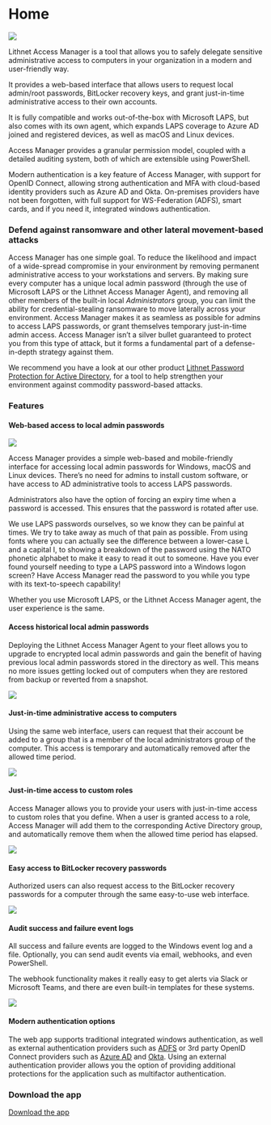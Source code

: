 # Home

![](<.gitbook/assets/access-manager-logo.png>)

Lithnet Access Manager is a tool that allows you to safely delegate sensitive administrative access to computers in your organization in a modern and user-friendly way.

It provides a web-based interface that allows users to request local admin/root passwords, BitLocker recovery keys, and grant just-in-time administrative access to their own accounts.

It is fully compatible and works out-of-the-box with Microsoft LAPS, but also comes with its own agent, which expands LAPS coverage to Azure AD joined and registered devices, as well as macOS and Linux devices.

Access Manager provides a granular permission model, coupled with a detailed auditing system, both of which are extensible using PowerShell.

Modern authentication is a key feature of Access Manager, with support for OpenID Connect, allowing strong authentication and MFA with cloud-based identity providers such as Azure AD and Okta. On-premises providers have not been forgotten, with full support for WS-Federation (ADFS), smart cards, and if you need it, integrated windows authentication.

### Defend against ransomware and other lateral movement-based attacks

Access Manager has one simple goal. To reduce the likelihood and impact of a wide-spread compromise in your environment by removing permanent administrative access to your workstations and servers. By making sure every computer has a unique local admin password (through the use of Microsoft LAPS or the Lithnet Access Manager Agent), and removing all other members of the built-in local _Administrators_ group, you can limit the ability for credential-stealing ransomware to move laterally across your environment. Access Manager makes it as seamless as possible for admins to access LAPS passwords, or grant themselves temporary just-in-time admin access. Access Manager isn’t a silver bullet guaranteed to protect you from this type of attack, but it forms a fundamental part of a defense-in-depth strategy against them.

We recommend you have a look at our other product [Lithnet Password Protection for Active Directory](https://app.gitbook.com/o/vBowKyD3s68RayW1Slbx/s/Rx6UJbRvQ6gUvZ1vUvlK/), for a tool to help strengthen your environment against commodity password-based attacks.

### Features

#### Web-based access to local admin passwords

![](<.gitbook/assets/web-request-laps.gif>)

Access Manager provides a simple web-based and mobile-friendly interface for accessing local admin passwords for Windows, macOS and Linux devices. There’s no need for admins to install custom software, or have access to AD administrative tools to access LAPS passwords.

Administrators also have the option of forcing an expiry time when a password is accessed. This ensures that the password is rotated after use.

We use LAPS passwords ourselves, so we know they can be painful at times. We try to take away as much of that pain as possible. From using fonts where you can actually see the difference between a lower-case L and a capital I, to showing a breakdown of the password using the NATO phonetic alphabet to make it easy to read it out to someone. Have you ever found yourself needing to type a LAPS password into a Windows logon screen? Have Access Manager read the password to you while you type with its text-to-speech capability!

Whether you use Microsoft LAPS, or the Lithnet Access Manager agent, the user experience is the same.

#### Access historical local admin passwords

Deploying the Lithnet Access Manager Agent to your fleet allows you to upgrade to encrypted local admin passwords and gain the benefit of having previous local admin passwords stored in the directory as well. This means no more issues getting locked out of computers when they are restored from backup or reverted from a snapshot.

![](<.gitbook/assets/web-request-laps-history.gif>)

#### Just-in-time administrative access to computers

Using the same web interface, users can request that their account be added to a group that is a member of the local administrators group of the computer. This access is temporary and automatically removed after the allowed time period. 

![](<.gitbook/assets/web-request-jit.gif>)


#### Just-in-time access to custom roles

Access Manager allows you to provide your users with just-in-time access to custom roles that you define. When a user is granted access to a role, Access Manager will add them to the corresponding Active Directory group, and automatically remove them when the allowed time period has elapsed. 

![](<.gitbook/assets/web-request-jit-roles.gif>)


#### Easy access to BitLocker recovery passwords

Authorized users can also request access to the BitLocker recovery passwords for a computer through the same easy-to-use web interface.

![](<.gitbook/assets/web-request-bitlocker.gif>)

#### Audit success and failure event logs

All success and failure events are logged to the Windows event log and a file. Optionally, you can send audit events via email, webhooks, and even PowerShell.

The webhook functionality makes it really easy to get alerts via Slack or Microsoft Teams, and there are even built-in templates for these systems.

![](<.gitbook/assets/auditing-example-slack.png>)

#### Modern authentication options

The web app supports traditional integrated windows authentication, as well as external authentication providers such as [ADFS](configuration/setting-up-authentication/setting-up-authentication-with-adfs.md) or 3rd party OpenID Connect providers such as [Azure AD](configuration/setting-up-authentication/setting-up-authentication-with-azure-ad.md) and [Okta](configuration/setting-up-authentication/setting-up-authentication-with-okta.md). Using an external authentication provider allows you the option of providing additional protections for the application such as multifactor authentication.

### Download the app

[Download the app](installation/downloads.md)
